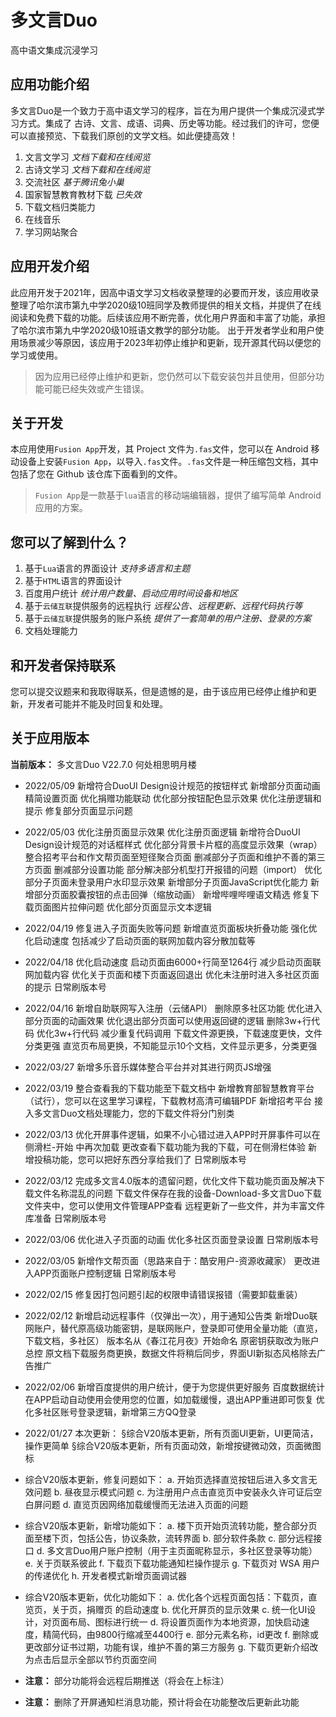 # 多文言Duo
高中语文集成沉浸学习
## 应用功能介绍
多文言Duo是一个致力于高中语文学习的程序，旨在为用户提供一个集成沉浸式学习方式。集成了 古诗、文言、成语、词典、历史等功能。经过我们的许可，您便可以直接预览、下载我们原创的文学文档。如此便捷高效！
1. 文言文学习 *文档下载和在线阅览*
2. 古诗文学习 *文档下载和在线阅览*
3. 交流社区 *基于腾讯兔小巢*
4. 国家智慧教育教材下载 *已失效*
5. 下载文档归类能力
6. 在线音乐
7. 学习网站聚合
## 应用开发介绍
此应用开发于2021年，因高中语文学习文档收录整理的必要而开发，该应用收录整理了哈尔滨市第九中学2020级10班同学及教师提供的相关文档，并提供了在线阅读和免费下载的功能。后续该应用不断完善，优化用户界面和丰富了功能，承担了哈尔滨市第九中学2020级10班语文教学的部分功能。
出于开发者学业和用户使用场景减少等原因，该应用于2023年初停止维护和更新，现开源其代码以便您的学习或使用。
>因为应用已经停止维护和更新，您仍然可以下载安装包并且使用，但部分功能可能已经失效或产生错误。
## 关于开发
本应用使用`Fusion App`开发，其 Project 文件为`.fas`文件，您可以在 Android 移动设备上安装`Fusion App`，以导入`.fas`文件。`.fas`文件是一种压缩包文档，其中包括了您在 Github 该仓库下面看到的文件。
>`Fusion App`是一款基于`lua`语言的移动端编辑器，提供了编写简单 Android 应用的方案。
## 您可以了解到什么？
1. 基于`Lua`语言的界面设计 *支持多语言和主题*
2. 基于`HTML`语言的界面设计
3. 百度用户统计 *统计用户数量、启动应用时间设备和地区*
4. 基于`云储互联`提供服务的远程执行 *远程公告、远程更新、远程代码执行等*
5. 基于`云储互联`提供服务的账户系统 *提供了一套简单的用户注册、登录的方案*
6. 文档处理能力
## 和开发者保持联系
您可以提交议题来和我取得联系，但是遗憾的是，由于该应用已经停止维护和更新，开发者可能并不能及时回复和处理。
## 关于应用版本
**当前版本：** 多文言Duo V22.7.0 何处相思明月楼

- 2022/05/09
新增符合DuoUI Design设计规范的按钮样式
新增部分页面动画
精简设置页面
优化捐赠功能联动
优化部分按钮配色显示效果
优化注册逻辑和提示
修复部分页面显示问题

- 2022/05/03
优化注册页面显示效果
优化注册页面逻辑
新增符合DuoUI Design设计规范的对话框样式
优化部分背景卡片框的高度显示效果（wrap）
整合招考平台和作文帮页面至短径聚合页面
删减部分子页面和维护不善的第三方页面
删减部分设置功能
部分解决部分机型打开报错的问题（import）
优化部分子页面未登录用户水印显示效果
新增部分子页面JavaScript优化能力
新增部分页面胶囊按钮的点击回弹（缩放动画）
新增哔哩哔哩语文精选
修复下载页面图片拉伸问题
优化部分页面显示文本逻辑

- 2022/04/19
修复进入子页面失败等问题
新增直览页面板块折叠功能
强化优化启动速度
包括减少了启动页面的联网加载内容分散加载等

- 2022/04/18
优化启动速度
启动页面由6000+行简至1264行
减少启动页面联网加载内容
优化关于页面和楼下页面返回退出
优化未注册时进入多社区页面的提示
日常刷版本号

- 2022/04/16
新增自助联网写入注册（云储API）
删除原多社区功能
优化进入部分页面的动画效果
优化退出部分页面可以使用返回键的逻辑
删除3w+行代码
优化3w+行代码
减少重复代码调用
下载文件源更换，下载速度更快，文件分类更强
直览页布局更换，不知能显示10个文档，文件显示更多，分类更强

- 2022/03/27
新增多乐音乐媒体整合平台并对其进行网页JS增强

- 2022/03/19
整合查看我的下载功能至下载文档中
新增教育部智慧教育平台（试行），您可以在这里学习课程，下载教材高清可编辑PDF
新增招考平台
接入多文言Duo文档处理能力，您的下载文件将分门别类

- 2022/03/13
优化开屏事件逻辑，如果不小心错过进入APP时开屏事件可以在 侧滑栏-开始 中再次加载
更改查看下载功能为我的下载，可在侧滑栏体验
新增投稿功能，您可以把好东西分享给我们了
日常刷版本号

- 2022/03/12
完成多文言4.0版本的遗留问题，优化文件下载功能页面及解决下载文件名称混乱的问题
下载文件保存在我的设备-Download-多文言Duo下载文件夹中，您可以使用文件管理APP查看
远程更新了一些文件，并为丰富文件库准备
日常刷版本号

- 2022/03/06
优化进入子页面的动画
优化多社区页面登录设置
日常刷版本号

- 2022/03/05
新增作文帮页面（思路来自于：酷安用户-资源收藏家）
更改进入APP页面账户控制逻辑
日常刷版本号

- 2022/02/15
修复因打包问题引起的权限申请错误报错（需要卸载重装）

- 2022/02/12
新增启动远程事件（仅弹出一次），用于通知公告类
新增Duo联网账户，替代原高级功能密钥，是联网账户，登录即可使用全量功能（直览，下载文档，多社区）
版本名从《春江花月夜》开始命名
原密钥获取改为账户总控
原文档下载服务商更换，数据文件将稍后同步，界面UI新拟态风格除去广告推广

- 2022/02/06
新增百度提供的用户统计，便于为您提供更好服务
百度数据统计在APP启动自动使用会使用您的位置，如加载缓慢，退出APP重进即可恢复
优化多社区账号登录逻辑，新增第三方QQ登录

- 2022/01/27
本次更新：
§综合V20版本更新，所有页面UI更新，UI更简洁，操作更简单
§综合V20版本更新，所有页面动效，新增按键微动效，页面微图标

- 综合V20版本更新，修复问题如下：
a. 开始页选择直览按钮后进入多文言无效问题
b. 昼夜显示模式问题
c. 为注册用户点击直览页中安装永久许可证后空白屏问题
d. 直览页因网络加载缓慢而无法进入页面的问题

- 综合V20版本更新，新增功能如下：
a. 楼下页开始页流转功能，整合部分页面至楼下页，包括公告，协议条款，流转界面
b. 部分软件条款
c. 部分远程接口
d. 多文言Duo用户账户控制（用于主页面昵称显示，多社区登录等功能）
e. 关于页联系彼此
f. 下载页下载功能通知栏操作提示
g. 下载页对 WSA 用户的传递优化
h. 开发者模式新增页面调试器

- 综合V20版本更新，优化功能如下：
a. 优化各个远程页面包括：下载页，直览页，关于页，捐赠页 的启动速度
b. 优化开屏页的显示效果
c. 统一化UI设计，对页面布局、图标进行统一
d. 将设置页面作为本地资源，加快启动速度，精简代码，由9800行缩减至4400行
e. 部分元素名称，id更改
f. 删除或更改部分证书过期，功能有误，维护不善的第三方服务
g. 下载页更新介绍改为点击后显示全部以节约页面空间

- **注意：** 部分功能将会远程后期推送（将会在上标注）
- **注意：** 删除了开屏通知栏消息功能，预计将会在功能整改后更新此功能
